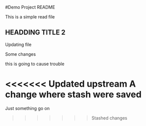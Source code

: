 #Demo Project README

This is a simple read file

## HEADDING TITLE 2

Updating file

Some changes

this is going to cause trouble

<<<<<<< Updated upstream
A change where stash were saved
=======
Just something go on
>>>>>>> Stashed changes
